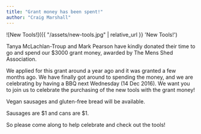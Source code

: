 ```yaml
---
title: "Grant money has been spent!"
author: "Craig Marshall"
---
```


![New Tools!]({{ "/assets/new-tools.jpg" | relative_url }} 'New Tools!')

Tanya McLachlan-Troup and Mark Pearson have kindly donated their time to go and spend our $3000 grant money, awarded by The Mens Shed Association.

We applied for this grant around a year ago and it was granted a few months ago. We have finally got around to spending the money, and we are celebrating by having a BBQ next Wednesday (14 Dec 2016). We want you to join us to celebrate the purchasing of the new tools with the grant money!

Vegan sausages and gluten-free bread will be available.

Sausages are $1 and cans are $1.

So please come along to help celebrate and check out the tools!

